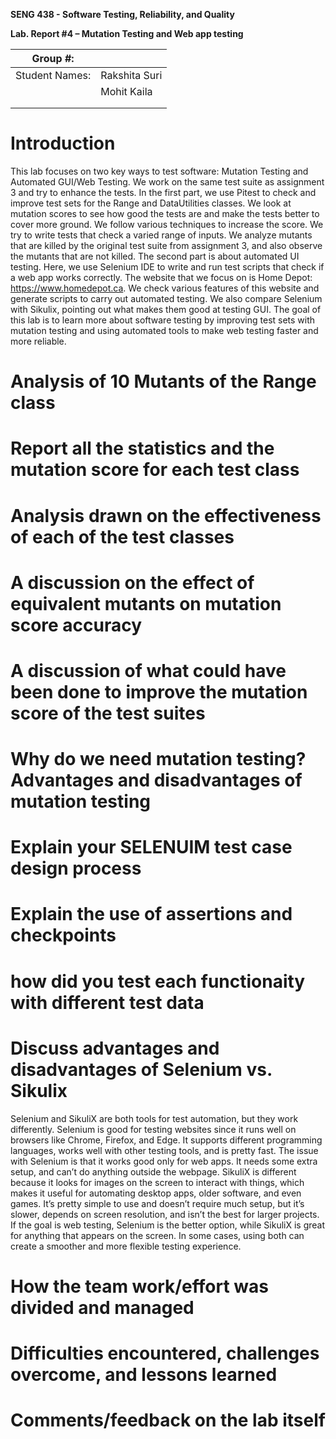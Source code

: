 **SENG 438 - Software Testing, Reliability, and Quality**

**Lab. Report \#4 – Mutation Testing and Web app testing**

| Group \#:      |     |
| -------------- | --- |
| Student Names: | Rakshita Suri  |
|                | Mohit Kaila   |
|                |     |
|                |     |

# Introduction
This lab focuses on two key ways to test software: Mutation Testing and Automated GUI/Web Testing. We work on the same test suite as assignment 3 and try to enhance the tests. In the first part, we use Pitest to check and improve test sets for the Range and DataUtilities classes. We look at mutation scores to see how good the tests are and make the tests better to cover more ground. We follow various techniques to increase the score. We try to write tests that check a varied range of inputs. We analyze mutants that are killed by the original test suite from assignment 3, and also observe the mutants that are not killed. The second part is about automated UI testing. Here, we use Selenium IDE to write and run test scripts that check if a web app works correctly. The website that we focus on is Home Depot: https://www.homedepot.ca. We check various features of this website and generate scripts to carry out automated testing. We also compare Selenium with Sikulix, pointing out what makes them good at testing GUI. The goal of this lab is to learn more about software testing by improving test sets with mutation testing and using automated tools to make web testing faster and more reliable.

# Analysis of 10 Mutants of the Range class 

# Report all the statistics and the mutation score for each test class



# Analysis drawn on the effectiveness of each of the test classes

# A discussion on the effect of equivalent mutants on mutation score accuracy

# A discussion of what could have been done to improve the mutation score of the test suites

# Why do we need mutation testing? Advantages and disadvantages of mutation testing

# Explain your SELENUIM test case design process

# Explain the use of assertions and checkpoints

# how did you test each functionaity with different test data

# Discuss advantages and disadvantages of Selenium vs. Sikulix
Selenium and SikuliX are both tools for test automation, but they work differently. Selenium is good for testing websites since it runs well on browsers like Chrome, Firefox, and Edge. It supports different programming languages, works well with other testing tools, and is pretty fast. The issue with Selenium is that it works good only for web apps. It needs some extra setup, and can’t do anything outside the webpage. SikuliX is different because it looks for images on the screen to interact with things, which makes it useful for automating desktop apps, older software, and even games. It’s pretty simple to use and doesn’t require much setup, but it’s slower, depends on screen resolution, and isn’t the best for larger projects. If the goal is web testing, Selenium is the better option, while SikuliX is great for anything that appears on the screen. In some cases, using both can create a smoother and more flexible testing experience.

# How the team work/effort was divided and managed


# Difficulties encountered, challenges overcome, and lessons learned

# Comments/feedback on the lab itself

